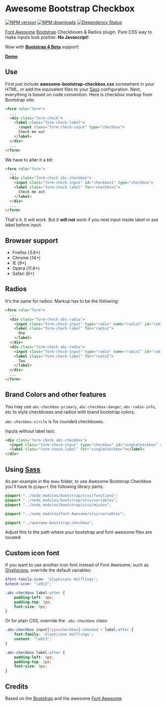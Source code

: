 Awesome Bootstrap Checkbox
==========================
[![NPM version](https://img.shields.io/npm/v/awesome-bootstrap-checkbox.svg?style=flat)](https://www.npmjs.com/package/awesome-bootstrap-checkbox)
[![NPM downloads](https://img.shields.io/npm/dm/awesome-bootstrap-checkbox.svg?style=flat)](https://www.npmjs.com/package/awesome-bootstrap-checkbox)
[![Dependency Status](https://img.shields.io/david/dev/flatlogic/awesome-bootstrap-checkbox.svg?branch=master&style=flat)](https://www.npmjs.com/package/awesome-bootstrap-checkbox)

[Font Awesome][] [Bootstrap][] Checkboxes & Radios plugin. Pure CSS way to make inputs look prettier. **No Javascript!**

Now with **[Bootstrap 4 Beta][]** support!

**[Demo][]**

Use
------------

First just include **awesome-bootstrap-checkbox.css** somewhere in your HTML, or add the equivalent files to your [Sass](#using-sass) configuration.
Next, everything is based on code convention. Here is checkbox markup from Bootstrap site:

````html
<form role="form">
  ...
  <div class="form-check">
    <label class="form-check-label">
      <input class="form-check-input" type="checkbox">
      Check me out
    </label>
  </div>
  ...
</form>
````

We have to alter it a bit:
````html
<form role="form">
  ...
  <div class="form-check abc-checkbox">
    <input class="form-check-input" id="checkbox1" type="checkbox">
    <label class="form-check-label" for="checkbox1">
      Check me out
    </label>
  </div>
  ...
</form>
````
That's it. It will work. But it **will not** work if you nest input inside label or put label before input.

Browser support
-----------
- Firefox (_3.6+_)
- Chrome  (_14+_)
- IE      (_9+_)
- Opera   (_11.6+_)
- Safari  (_6+_)

Radios
------------

It's the same for radios. Markup has to be the following:
````html
<form role="form">
  ...
  <div class="form-check abc-radio">
    <input class="form-check-input" type="radio" name="radio1" id="radio1" value="option1" checked>
    <label class="form-check-label" for="radio1">
      One
    </label>
  </div>
  <div class="form-check abc-radio">
    <input class="form-check-input" type="radio" name="radio1" id="radio2" value="option2">
    <label class="form-check-label" for="radio2">
      Two
    </label>
  </div>
  ...
</form>
````

Brand Colors and other features
------------

You may use `abc-checkbox-primary`, `abc-checkbox-danger`, `abc-radio-info`, etc to style checkboxes and radios with brand bootstrap colors.

`abc-checkbox-circle` is for rounded checkboxes.

Inputs without label text:

````html
<div class="form-check abc-checkbox">
  <input class="form-check-input" type="checkbox" id="singleCheckbox" value="option1" aria-label="Single checkbox One">
  <label class="form-check-label" for="singleCheckbox"></label>
</div>
````

Using [Sass][]
----------

As per example in the `demo` folder, to use Awesome Bootstrap Checkbox you'll have to `@import` the following library parts:

````scss
@import "../node_modules/bootstrap/scss/functions";
@import "../node_modules/bootstrap/scss/variables";
@import "../node_modules/bootstrap/scss/mixins";

@import "../node_modules/Font-Awesome/scss/variables";

@import "../awesome-bootstrap-checkbox";
````

Adjust this to the path where your bootstrap and font-awesome files are located.

Custom icon font
------------

If you want to use another icon font instead of Font Awesome, such as [Glyphicons][], override the default variables:
````scss
$font-family-icon: 'Glyphicons Halflings';
$check-icon: "\e013";

.abc-checkbox label:after {
    padding-left: 4px;
    padding-top: 2px;
    font-size: 9px;
}
````

Or for plain CSS, override the `.abc-checkbox` class:
````css
.abc-checkbox input[type=checkbox]:checked + label:after {
    font-family: 'Glyphicons Halflings';
    content: "\e013";
}

.abc-checkbox label:after {
    padding-left: 4px;
    padding-top: 2px;
    font-size: 9px;
}
````

Credits
------------

Based on the [Bootstrap][] and the awesome [Font Awesome][].


[Demo]: http://flatlogic.github.io/awesome-bootstrap-checkbox/demo/1.0.0-alpha.1/
[Bootstrap]: http://getbootstrap.com/
[Bootstrap 4 Beta]: http://getbootstrap.com/
[Font Awesome]: https://github.com/FortAwesome/Font-Awesome
[Glyphicons]: http://getbootstrap.com/components/#glyphicons
[Sass]: http://sass-lang.com/
[Less]: http://lesscss.org/
